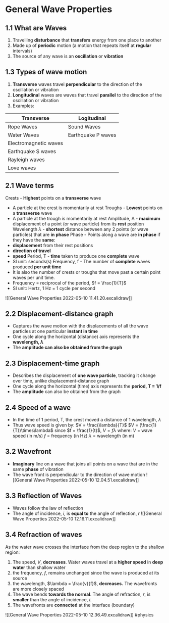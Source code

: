 # General Wave Properties

## 1.1 What are Waves
1. Travelling **disturbance** that **transfers** energy from one place to another
2. Made up of **periodic** motion (a motion that repeats itself at **regular** intervals)
3. The source of any wave is an **oscillation** or **vibration**

## 1.3 Types of wave motion
1. **Transverse** waves travel **perpendicular** to the direction of the oscillation or vibration
2. **Longitudinal** waves are waves that travel **parallel** to the direction of the oscillation or vibration
3. Examples:

| Transverse            | Logitudinal        |
| --------------------- | ------------------ |
| Rope Waves            | Sound Waves        |
| Water Waves           | Earthquake P waves |
| Electromagnetic waves |                    |
| Earthquake S waves    |                    |
| Rayleigh waves        |                    |
| Love waves            |                    |

## 2.1 Wave terms
Crests - **Highest** points on a **transverse** wave
- A particle at the crest is momentarily at rest
Troughs - **Lowest** points on a **transverse** wave
- A particle at the trough is momentarily at rest
Amplitude, A - **maximum** displacement of a point (or wave particle) from its **rest** position
Wavelength $\lambda$ - **shortest** distance between any 2 points (or wave particles) that are **in phase**
Phase - Points along a wave are **in phase** if they have the **same**:
- **displacement** from their rest positions
- **direction of travel**
- **speed**
Period, T - **time** taken to produce one **complete** wave
- SI unit: seconds(s)
Frequency, f - The number of **complete** waves produced **per unit time**
- It is also the number of crests or troughs that move past a certain point waves per unit time.
- Frequency = reciprocal of the period, $f = \frac{1}{T}$ 
- SI unit: Hertz, 1 Hz = 1 cycle per second

![[General Wave Properties 2022-05-10 11.41.20.excalidraw]]

## 2.2 Displacement-distance graph
- Captures the wave motion with the displacements of all the wave particles at one particular **instant in time**
- One cycle along the horizontal (distance) axis represents the **wavelength, $\lambda$**
- The **amplitude can also be obtained from the graph**

## 2.3 Displacement-time graph
- Describes the displacement of **one wave particle**, tracking it change over time,  unlike displacement-distance graph
- One cycle along the horizontal (time) axis represents the **period, T = 1/f**
- The **amplitude** can also be obtained from the graph

## 2.4 Speed of a wave
- In the time of 1 period, T, the crest moved a distance of 1 wavelength, $\lambda$
- Thus wave speed is given by:
	$V = \frac{\lambda}{T}$
	$V = (\frac{1}{T})\times\lambda$
	since $f = \frac{1}{t}$, 
	$V = f\lambda$
	where:
	$V$ = wave speed (in m/s)
	$f$ = frequency (in Hz)
	$\lambda$ = wavelength (in m)

## 3.2 Wavefront
- **Imaginary** line on a wave that joins all points on a wave that are in the same **phase** of vibration
- The wave front is perpendicular to the direction of wave motion
![[General Wave Properties 2022-05-10 12.04.51.excalidraw]]

## 3.3 Reflection of Waves
- Waves follow the law of reflection
- The angle of incidence, $i$, is **equal to** the angle of reflection, $r$
![[General Wave Properties 2022-05-10 12.16.11.excalidraw]]

## 3.4 Refraction of waves
As the water wave crosses the interface from the deep region to the shallow region:
1. The speed, $V$, **decreases**. Water waves travel at a **higher speed** in **deep water** than shallow water
2. the frequency, $f$, remains unchanged since the wave is produced at its source
3. the wavelength, $\lambda = \frac{v}{f}$, **decreases.** The wavefronts are more closely spaced
4. The wave bends **towards the normal**. The angle of refraction, $r$, is **smaller** than the angle of incidence, $i$.
5. The wavefronts are **connected** at the interface (boundary)

![[General Wave Properties 2022-05-10 12.36.49.excalidraw]]
#physics 